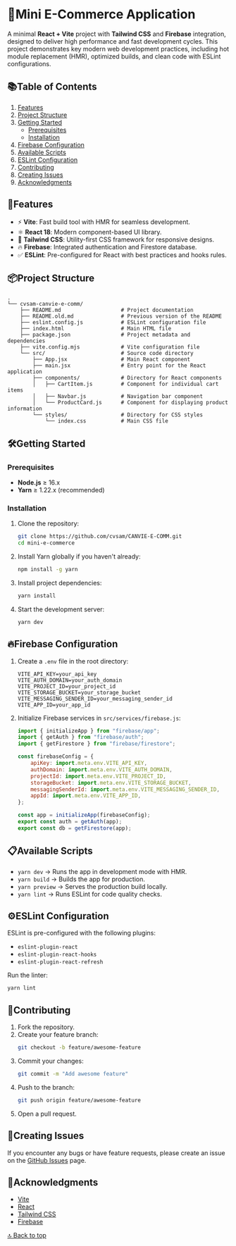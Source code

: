 # 🛒Mini E-Commerce Application

A minimal **React + Vite** project with **Tailwind CSS** and **Firebase** integration, designed to deliver high performance and fast development cycles. This project demonstrates key modern web development practices, including hot module replacement (HMR), optimized builds, and clean code with ESLint configurations.

## 📚Table of Contents

1. [Features](#features)
2. [Project Structure](#project-structure)
3. [Getting Started](#️getting-started)
    - [Prerequisites](#prerequisites)
    - [Installation](#installation)
4. [Firebase Configuration](#firebase-configuration)
5. [Available Scripts](#available-scripts)
6. [ESLint Configuration](#️eslint-configuration)
7. [Contributing](#contributing)
8. [Creating Issues](#creating-issues)
9. [Acknowledgments](#acknowledgments)

## 🚀Features

- ⚡ **Vite**: Fast build tool with HMR for seamless development.
- ⚛️ **React 18**: Modern component-based UI library.
- 🎨 **Tailwind CSS**: Utility-first CSS framework for responsive designs.
- 🔥 **Firebase**: Integrated authentication and Firestore database.
- ✅ **ESLint**: Pre-configured for React with best practices and hooks rules.

## 📦Project Structure

``` 
.
└── cvsam-canvie-e-comm/
    ├── README.md                   # Project documentation
    ├── README.old.md               # Previous version of the README
    ├── eslint.config.js            # ESLint configuration file
    ├── index.html                  # Main HTML file
    ├── package.json                # Project metadata and dependencies
    ├── vite.config.mjs             # Vite configuration file
    └── src/                        # Source code directory
        ├── App.jsx                 # Main React component
        ├── main.jsx                # Entry point for the React application
        ├── components/             # Directory for React components
        │   ├── CartItem.js         # Component for individual cart items
        │   ├── Navbar.js           # Navigation bar component
        │   └── ProductCard.js      # Component for displaying product information
        └── styles/                 # Directory for CSS styles
            └── index.css           # Main CSS file
```

## 🛠️Getting Started

### Prerequisites

- **Node.js** ≥ 16.x
- **Yarn** ≥ 1.22.x (recommended)

### Installation

1. Clone the repository:
    ```bash
    git clone https://github.com/cvsam/CANVIE-E-COMM.git
    cd mini-e-commerce
    ```

2. Install Yarn globally if you haven't already:
    ```bash
    npm install -g yarn
    ```

3. Install project dependencies:
    ```bash
    yarn install
    ```

4. Start the development server:
    ```bash
    yarn dev
    ```

## 🔥Firebase Configuration

1. Create a `.env` file in the root directory:
    ```env
    VITE_API_KEY=your_api_key
    VITE_AUTH_DOMAIN=your_auth_domain
    VITE_PROJECT_ID=your_project_id
    VITE_STORAGE_BUCKET=your_storage_bucket
    VITE_MESSAGING_SENDER_ID=your_messaging_sender_id
    VITE_APP_ID=your_app_id
    ```

2. Initialize Firebase services in `src/services/firebase.js`:
    ```javascript
    import { initializeApp } from "firebase/app";
    import { getAuth } from "firebase/auth";
    import { getFirestore } from "firebase/firestore";

    const firebaseConfig = {
        apiKey: import.meta.env.VITE_API_KEY,
        authDomain: import.meta.env.VITE_AUTH_DOMAIN,
        projectId: import.meta.env.VITE_PROJECT_ID,
        storageBucket: import.meta.env.VITE_STORAGE_BUCKET,
        messagingSenderId: import.meta.env.VITE_MESSAGING_SENDER_ID,
        appId: import.meta.env.VITE_APP_ID,
    };

    const app = initializeApp(firebaseConfig);
    export const auth = getAuth(app);
    export const db = getFirestore(app);
    ```

## 📋Available Scripts

- `yarn dev` → Runs the app in development mode with HMR.
- `yarn build` → Builds the app for production.
- `yarn preview` → Serves the production build locally.
- `yarn lint` → Runs ESLint for code quality checks.

## ⚙️ESLint Configuration

ESLint is pre-configured with the following plugins:

- `eslint-plugin-react`
- `eslint-plugin-react-hooks`
- `eslint-plugin-react-refresh`

Run the linter:
```bash
yarn lint
```

## 🤝Contributing

1. Fork the repository.
2. Create your feature branch:
    ```bash
    git checkout -b feature/awesome-feature
    ```
3. Commit your changes:
    ```bash
    git commit -m "Add awesome feature"
    ```
4. Push to the branch:
    ```bash
    git push origin feature/awesome-feature
    ```
5. Open a pull request.

## 🐛Creating Issues

If you encounter any bugs or have feature requests, please create an issue on the [GitHub Issues](https://github.com/cvsam/CANVIE-E-COMM.git/issues) page.

## 🌟Acknowledgments

- [Vite](https://vitejs.dev/)
- [React](https://reactjs.org/)
- [Tailwind CSS](https://tailwindcss.com/)
- [Firebase](https://firebase.google.com/)

[🔝 Back to top](#mini-e-commerce-application)
